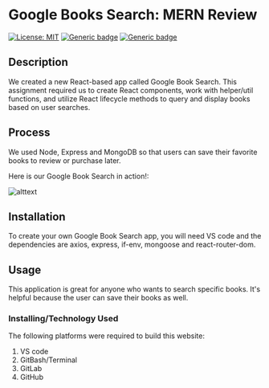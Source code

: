 # Google Books Search: MERN Review
[![License: MIT](https://img.shields.io/badge/License-MIT-green.svg)](https://opensource.org/licenses/MIT)
[![Generic badge](https://img.shields.io/badge/Hard_Dependancy-express-red.svg)](https://shields.io/)
[![Generic badge](https://img.shields.io/badge/Hard_Dependancy-node_fetch-red.svg)](https://shields.io/)

 ## Description 
We created a new React-based app called Google Book Search. This assignment required us to create React components, work with helper/util functions, and utilize React lifecycle methods to query and display books based on user searches. 

## Process
We used Node, Express and MongoDB so that users can save their favorite books to review or purchase later.

Here is our Google Book Search in action!:

![alttext]()

 ## Installation
 To create your own Google Book Search app, you will need VS code and the dependencies are axios, express, if-env, mongoose and react-router-dom.
 
 ## Usage 
This application is great for anyone who wants to search specific books. It's helpful because the user can save their books as well. 

### Installing/Technology Used

The following platforms were required to build this website:

1) VS code
2) GitBash/Terminal
3) GitLab
4) GitHub












